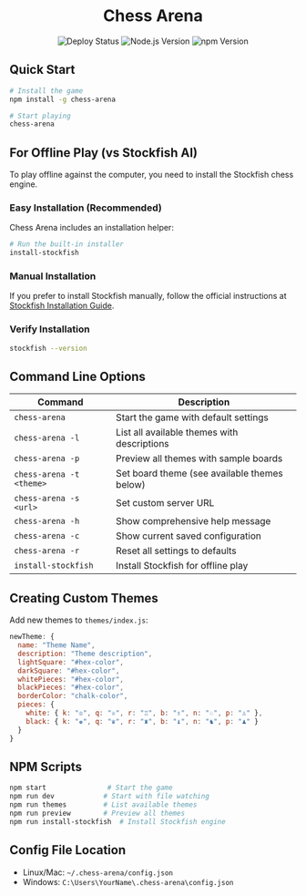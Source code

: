 <h1 align="center">Chess Arena</h1>

<p align="center">
  <img src="https://github.com/realBilalKhan/chess-arena/workflows/Deploy%20to%20Nest/badge.svg" alt="Deploy Status">
  <img src="https://img.shields.io/badge/node-%3E%3D14.0.0-339933?style=flat&logo=node.js&logoColor=white" alt="Node.js Version">
  <img src="https://img.shields.io/npm/v/chess-arena?style=flat&logo=npm&logoColor=white&color=cb3837" alt="npm Version">
</p>

## Quick Start

```bash
# Install the game
npm install -g chess-arena

# Start playing
chess-arena
```

## For Offline Play (vs Stockfish AI)

To play offline against the computer, you need to install the Stockfish chess engine.

### Easy Installation (Recommended)

Chess Arena includes an installation helper:

```bash
# Run the built-in installer
install-stockfish
```

### Manual Installation

If you prefer to install Stockfish manually, follow the official instructions at [Stockfish Installation Guide](https://stockfishchess.org/download/).

### Verify Installation

```bash
stockfish --version
```

## Command Line Options

| Command                  | Description                                  |
| ------------------------ | -------------------------------------------- |
| `chess-arena`            | Start the game with default settings         |
| `chess-arena -l`         | List all available themes with descriptions  |
| `chess-arena -p`         | Preview all themes with sample boards        |
| `chess-arena -t <theme>` | Set board theme (see available themes below) |
| `chess-arena -s <url>`   | Set custom server URL                        |
| `chess-arena -h`         | Show comprehensive help message              |
| `chess-arena -c`         | Show current saved configuration             |
| `chess-arena -r`         | Reset all settings to defaults               |
| `install-stockfish`      | Install Stockfish for offline play           |

## Creating Custom Themes

Add new themes to `themes/index.js`:

```javascript
newTheme: {
  name: "Theme Name",
  description: "Theme description",
  lightSquare: "#hex-color",
  darkSquare: "#hex-color",
  whitePieces: "#hex-color",
  blackPieces: "#hex-color",
  borderColor: "chalk-color",
  pieces: {
    white: { k: "♔", q: "♕", r: "♖", b: "♗", n: "♘", p: "♙" },
    black: { k: "♚", q: "♛", r: "♜", b: "♝", n: "♞", p: "♟" }
  }
}
```

## NPM Scripts

```bash
npm start               # Start the game
npm run dev            # Start with file watching
npm run themes         # List available themes
npm run preview        # Preview all themes
npm run install-stockfish  # Install Stockfish engine
```

## Config File Location

- Linux/Mac: `~/.chess-arena/config.json`
- Windows: `C:\Users\YourName\.chess-arena\config.json`
